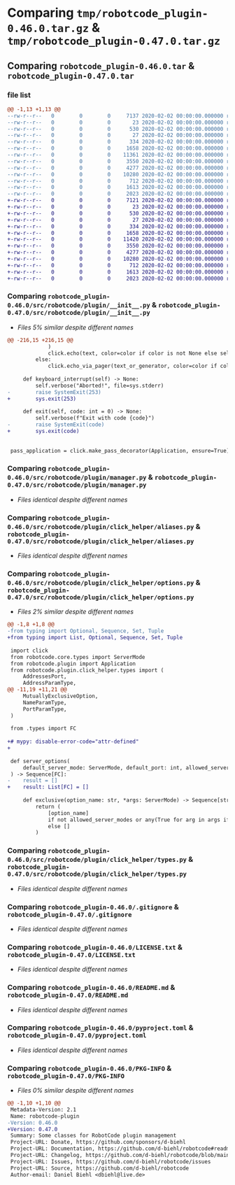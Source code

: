 # Comparing `tmp/robotcode_plugin-0.46.0.tar.gz` & `tmp/robotcode_plugin-0.47.0.tar.gz`

## Comparing `robotcode_plugin-0.46.0.tar` & `robotcode_plugin-0.47.0.tar`

### file list

```diff
@@ -1,13 +1,13 @@
--rw-r--r--   0        0        0     7137 2020-02-02 00:00:00.000000 robotcode_plugin-0.46.0/src/robotcode/plugin/__init__.py
--rw-r--r--   0        0        0       23 2020-02-02 00:00:00.000000 robotcode_plugin-0.46.0/src/robotcode/plugin/__version__.py
--rw-r--r--   0        0        0      530 2020-02-02 00:00:00.000000 robotcode_plugin-0.46.0/src/robotcode/plugin/manager.py
--rw-r--r--   0        0        0       27 2020-02-02 00:00:00.000000 robotcode_plugin-0.46.0/src/robotcode/plugin/py.typed
--rw-r--r--   0        0        0      334 2020-02-02 00:00:00.000000 robotcode_plugin-0.46.0/src/robotcode/plugin/specs.py
--rw-r--r--   0        0        0     1658 2020-02-02 00:00:00.000000 robotcode_plugin-0.46.0/src/robotcode/plugin/click_helper/aliases.py
--rw-r--r--   0        0        0    11361 2020-02-02 00:00:00.000000 robotcode_plugin-0.46.0/src/robotcode/plugin/click_helper/options.py
--rw-r--r--   0        0        0     3550 2020-02-02 00:00:00.000000 robotcode_plugin-0.46.0/src/robotcode/plugin/click_helper/types.py
--rw-r--r--   0        0        0     4277 2020-02-02 00:00:00.000000 robotcode_plugin-0.46.0/.gitignore
--rw-r--r--   0        0        0    10280 2020-02-02 00:00:00.000000 robotcode_plugin-0.46.0/LICENSE.txt
--rw-r--r--   0        0        0      712 2020-02-02 00:00:00.000000 robotcode_plugin-0.46.0/README.md
--rw-r--r--   0        0        0     1613 2020-02-02 00:00:00.000000 robotcode_plugin-0.46.0/pyproject.toml
--rw-r--r--   0        0        0     2023 2020-02-02 00:00:00.000000 robotcode_plugin-0.46.0/PKG-INFO
+-rw-r--r--   0        0        0     7121 2020-02-02 00:00:00.000000 robotcode_plugin-0.47.0/src/robotcode/plugin/__init__.py
+-rw-r--r--   0        0        0       23 2020-02-02 00:00:00.000000 robotcode_plugin-0.47.0/src/robotcode/plugin/__version__.py
+-rw-r--r--   0        0        0      530 2020-02-02 00:00:00.000000 robotcode_plugin-0.47.0/src/robotcode/plugin/manager.py
+-rw-r--r--   0        0        0       27 2020-02-02 00:00:00.000000 robotcode_plugin-0.47.0/src/robotcode/plugin/py.typed
+-rw-r--r--   0        0        0      334 2020-02-02 00:00:00.000000 robotcode_plugin-0.47.0/src/robotcode/plugin/specs.py
+-rw-r--r--   0        0        0     1658 2020-02-02 00:00:00.000000 robotcode_plugin-0.47.0/src/robotcode/plugin/click_helper/aliases.py
+-rw-r--r--   0        0        0    11420 2020-02-02 00:00:00.000000 robotcode_plugin-0.47.0/src/robotcode/plugin/click_helper/options.py
+-rw-r--r--   0        0        0     3550 2020-02-02 00:00:00.000000 robotcode_plugin-0.47.0/src/robotcode/plugin/click_helper/types.py
+-rw-r--r--   0        0        0     4277 2020-02-02 00:00:00.000000 robotcode_plugin-0.47.0/.gitignore
+-rw-r--r--   0        0        0    10280 2020-02-02 00:00:00.000000 robotcode_plugin-0.47.0/LICENSE.txt
+-rw-r--r--   0        0        0      712 2020-02-02 00:00:00.000000 robotcode_plugin-0.47.0/README.md
+-rw-r--r--   0        0        0     1613 2020-02-02 00:00:00.000000 robotcode_plugin-0.47.0/pyproject.toml
+-rw-r--r--   0        0        0     2023 2020-02-02 00:00:00.000000 robotcode_plugin-0.47.0/PKG-INFO
```

### Comparing `robotcode_plugin-0.46.0/src/robotcode/plugin/__init__.py` & `robotcode_plugin-0.47.0/src/robotcode/plugin/__init__.py`

 * *Files 5% similar despite different names*

```diff
@@ -216,15 +216,15 @@
             )
             click.echo(text, color=color if color is not None else self.colored)
         else:
             click.echo_via_pager(text_or_generator, color=color if color is not None else self.colored)
 
     def keyboard_interrupt(self) -> None:
         self.verbose("Aborted!", file=sys.stderr)
-        raise SystemExit(253)
+        sys.exit(253)
 
     def exit(self, code: int = 0) -> None:
         self.verbose(f"Exit with code {code}")
-        raise SystemExit(code)
+        sys.exit(code)
 
 
 pass_application = click.make_pass_decorator(Application, ensure=True)
```

### Comparing `robotcode_plugin-0.46.0/src/robotcode/plugin/manager.py` & `robotcode_plugin-0.47.0/src/robotcode/plugin/manager.py`

 * *Files identical despite different names*

### Comparing `robotcode_plugin-0.46.0/src/robotcode/plugin/click_helper/aliases.py` & `robotcode_plugin-0.47.0/src/robotcode/plugin/click_helper/aliases.py`

 * *Files identical despite different names*

### Comparing `robotcode_plugin-0.46.0/src/robotcode/plugin/click_helper/options.py` & `robotcode_plugin-0.47.0/src/robotcode/plugin/click_helper/options.py`

 * *Files 2% similar despite different names*

```diff
@@ -1,8 +1,8 @@
-from typing import Optional, Sequence, Set, Tuple
+from typing import List, Optional, Sequence, Set, Tuple
 
 import click
 from robotcode.core.types import ServerMode
 from robotcode.plugin import Application
 from robotcode.plugin.click_helper.types import (
     AddressesPort,
     AddressParamType,
@@ -11,19 +11,21 @@
     MutuallyExclusiveOption,
     NameParamType,
     PortParamType,
 )
 
 from .types import FC
 
+# mypy: disable-error-code="attr-defined"
+
 
 def server_options(
     default_server_mode: ServerMode, default_port: int, allowed_server_modes: Optional[Set[ServerMode]] = None
 ) -> Sequence[FC]:
-    result = []
+    result: List[FC] = []
 
     def exclusive(option_name: str, *args: ServerMode) -> Sequence[str]:
         return (
             [option_name]
             if not allowed_server_modes or any(True for arg in args if arg in allowed_server_modes)
             else []
         )
```

### Comparing `robotcode_plugin-0.46.0/src/robotcode/plugin/click_helper/types.py` & `robotcode_plugin-0.47.0/src/robotcode/plugin/click_helper/types.py`

 * *Files identical despite different names*

### Comparing `robotcode_plugin-0.46.0/.gitignore` & `robotcode_plugin-0.47.0/.gitignore`

 * *Files identical despite different names*

### Comparing `robotcode_plugin-0.46.0/LICENSE.txt` & `robotcode_plugin-0.47.0/LICENSE.txt`

 * *Files identical despite different names*

### Comparing `robotcode_plugin-0.46.0/README.md` & `robotcode_plugin-0.47.0/README.md`

 * *Files identical despite different names*

### Comparing `robotcode_plugin-0.46.0/pyproject.toml` & `robotcode_plugin-0.47.0/pyproject.toml`

 * *Files identical despite different names*

### Comparing `robotcode_plugin-0.46.0/PKG-INFO` & `robotcode_plugin-0.47.0/PKG-INFO`

 * *Files 0% similar despite different names*

```diff
@@ -1,10 +1,10 @@
 Metadata-Version: 2.1
 Name: robotcode-plugin
-Version: 0.46.0
+Version: 0.47.0
 Summary: Some classes for RobotCode plugin management
 Project-URL: Donate, https://github.com/sponsors/d-biehl
 Project-URL: Documentation, https://github.com/d-biehl/robotcode#readme
 Project-URL: Changelog, https://github.com/d-biehl/robotcode/blob/main/CHANGELOG.md
 Project-URL: Issues, https://github.com/d-biehl/robotcode/issues
 Project-URL: Source, https://github.com/d-biehl/robotcode
 Author-email: Daniel Biehl <dbiehl@live.de>
```

